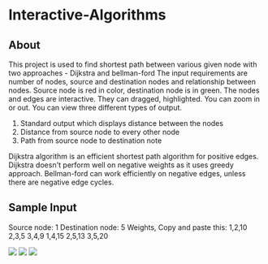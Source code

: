# Interactive-Algorithms

## About

This project is used to find shortest path between various given node with two approaches - Dijkstra and bellman-ford
The input requirements are number of nodes, source and destination nodes and relationship between nodes. 
Source node is red in color, destination node is in green. The nodes and edges are interactive. They can dragged, highlighted. You can zoom in or out.
You can view three different types of output. 
1. Standard output which displays distance between the nodes
2. Distance from source node to every other node
3. Path from source node to destination note


Dijkstra algorithm is an efficient shortest path algorithm for positive edges. Dijkstra doesn't perform well on negative weights as it uses greedy approach.
Bellman-ford can work efficiently on negative edges, unless there are negative edge cycles.

## Sample Input

Source node: 1
Destination node: 5
Weights, Copy and paste this: 
1,2,10
2,3,5
3,4,9
1,4,15
2,5,13
3,5,20

<img src="interactive1.png">
<img src="interactive2.png">
<img src="interactive3.png">

